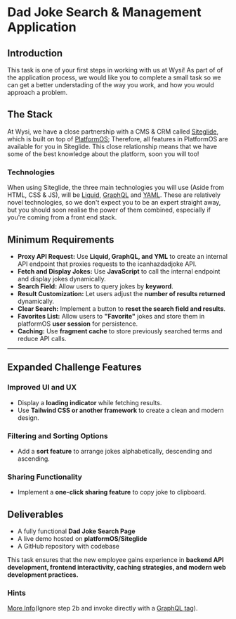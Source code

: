 # Dad Joke Search & Management Application  

## Introduction
This task is one of your first steps in working with us at Wysi!
As part of of the application process, we would like you to complete a small task so we can get a better understading of the way you work, and how you would approach a problem.

## The Stack
At Wysi, we have a close partnership with a CMS & CRM called [Siteglide](https://www.siteglide.com/), which is built on top of [PlatformOS](https://www.platformos.com/); Therefore, all features in PlatformOS are available for you in Siteglide. This close relationship means that we have some of the best knowledge about the platform, soon you will too!

### Technologies
When using Siteglide, the three main technologies you will use (Aside from HTML, CSS & JS), will be [Liquid](https://documentation.platformos.com/api-reference/liquid/introduction), [GraphQL](https://graphql.org/learn/) and [YAML](https://en.wikipedia.org/wiki/YAML). These are relatively novel technologies, so we don't expect you to be an expert straight away, but you should soon realise the power of them combined, especially if you're coming from a front end stack.

## Minimum Requirements  

- **Proxy API Request:** Use **Liquid, GraphQL, and YML** to create an internal API endpoint that proxies requests to the icanhazdadjoke API.  
- **Fetch and Display Jokes:** Use **JavaScript** to call the internal endpoint and display jokes dynamically.  
- **Search Field:** Allow users to query jokes by **keyword**.  
- **Result Customization:** Let users adjust the **number of results returned** dynamically.  
- **Clear Search:** Implement a button to **reset the search field and results**.  
- **Favorites List:** Allow users to **"Favorite"** jokes and store them in platformOS **user session** for persistence.  
- **Caching:** Use **fragment cache** to store previously searched terms and reduce API calls.  

---

## Expanded Challenge Features  

### Improved UI and UX  
- Display a **loading indicator** while fetching results.  
- Use **Tailwind CSS or another framework** to create a clean and modern design.  

### Filtering and Sorting Options  
- Add a **sort feature** to arrange jokes alphabetically, descending and ascending.

### Sharing Functionality  
- Implement a **one-click sharing feature** to copy joke to clipboard.

## Deliverables  

- A fully functional **Dad Joke Search Page**  
- A live demo hosted on **platformOS/Siteglide**  
- A GitHub repository with  codebase

This task ensures that the new employee gains experience in **backend API development, frontend interactivity, caching strategies, and modern web development practices.**

### Hints
[More Info](https://documentation.platformos.com/developer-guide/notifications/creating-api-call-notification#step-1-create-api-call-notification)(Ignore step 2b and invoke directly with a [GraphQL tag](https://documentation.platformos.com/api-reference/liquid/platformos-tags#graphql)).
